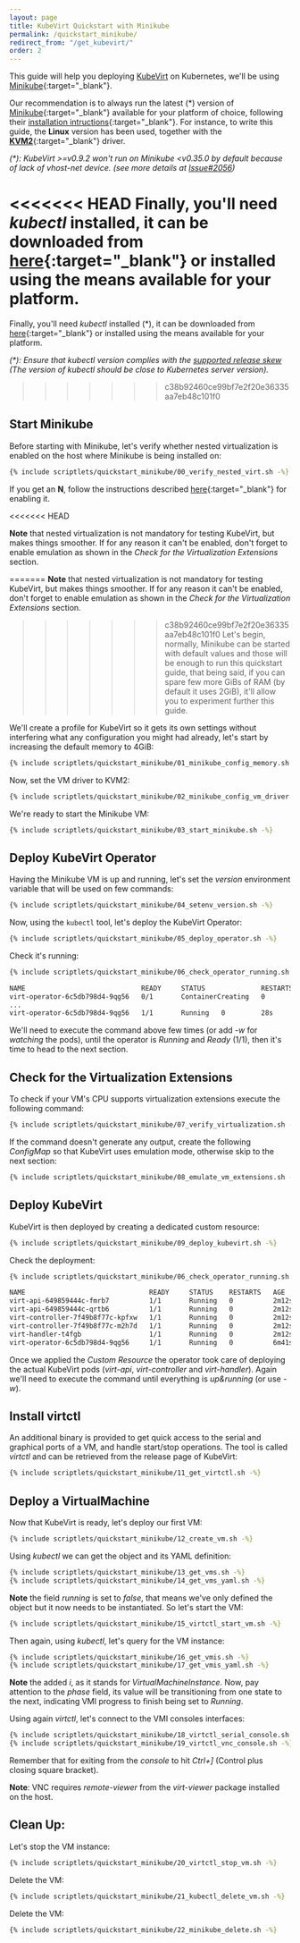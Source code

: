 ```yaml
---
layout: page
title: KubeVirt Quickstart with Minikube
permalink: /quickstart_minikube/
redirect_from: "/get_kubevirt/"
order: 2
---
```


This guide will help you deploying [KubeVirt](https://kubevirt.io) on
Kubernetes, we'll be using
[Minikube](https://github.com/kubernetes/minikube/){:target="_blank"}.

Our recommendation is to always run the latest (*) version of
[Minikube](https://github.com/kubernetes/minikube/){:target="_blank"}
available for your platform of choice, following their
[installation intructions](https://kubernetes.io/docs/tasks/tools/install-minikube/){:target="_blank"}. For instance, to write this guide, the **Linux** version has been used, together
with the [**KVM2**](https://github.com/kubernetes/minikube/blob/master/docs/drivers.md#kvm2-driver){:target="_blank"}
driver.

_(*): KubeVirt >=v0.9.2 won't run on Minikube <v0.35.0 by default because of lack of vhost-net device. (see more details at [Issue#2056](https://github.com/kubevirt/kubevirt/issues/2056))_

<<<<<<< HEAD
Finally, you'll need *kubectl* installed, it can be downloaded from [here](https://kubernetes.io/docs/tasks/tools/install-kubectl/#install-kubectl-binary-via-curl){:target="_blank"} or installed using the means available for your platform.
=======
Finally, you'll need *kubectl* installed (*), it can be downloaded from [here](https://kubernetes.io/docs/tasks/tools/install-kubectl/#install-kubectl-binary-via-curl){:target="_blank"} or installed using the means available for your platform.

_(*): Ensure that *kubectl* version complies with the [supported release skew](https://github.com/kubernetes/community/blob/master/contributors/design-proposals/release/versioning.md#supported-releases-and-component-skew) (The version of kubectl should be close to Kubernetes server version)._
>>>>>>> c38b92460ce99bf7e2f20e36335aa7eb48c101f0

## Start Minikube

Before starting with Minikube, let's verify whether nested virtualization is enabled on the
host where Minikube is being installed on:

```bash
{% include scriptlets/quickstart_minikube/00_verify_nested_virt.sh -%}
```

If you get an **N**, follow the instructions described [here](https://docs.fedoraproject.org/en-US/quick-docs/using-nested-virtualization-in-kvm/index.html){:target="_blank"} for enabling it.

<<<<<<< HEAD

**Note** that nested virtualization is not mandatory for testing KubeVirt, but makes things smoother. If for any reason it can't be enabled, don't forget to enable emulation as shown in the *Check for the Virtualization Extensions* section.


=======
**Note** that nested virtualization is not mandatory for testing KubeVirt, but makes things smoother. If for any reason it can't be enabled, don't forget to enable emulation as shown in the *Check for the Virtualization Extensions* section.

>>>>>>> c38b92460ce99bf7e2f20e36335aa7eb48c101f0
Let's begin, normally, Minikube can be started with default values and those will be enough
to run this quickstart guide, that being said, if you can spare few more GiBs
of RAM (by default it uses 2GiB), it'll allow you to experiment further this guide.

We'll create a profile for KubeVirt so it gets its own settings without
interfering what any configuration you might had already, let's start by
increasing the default memory to 4GiB:

```bash
{% include scriptlets/quickstart_minikube/01_minikube_config_memory.sh -%}
```

Now, set the VM driver to KVM2:

```bash
{% include scriptlets/quickstart_minikube/02_minikube_config_vm_driver.sh -%}
```

We're ready to start the Minikube VM:

```bash
{% include scriptlets/quickstart_minikube/03_start_minikube.sh -%}
```

## Deploy KubeVirt Operator

Having the Minikube VM is up and running, let's set the *version* environment
variable that will be used on few commands:

```bash
{% include scriptlets/quickstart_minikube/04_setenv_version.sh -%}
```

Now, using the `kubectl` tool, let's deploy the KubeVirt Operator:

```bash
{% include scriptlets/quickstart_minikube/05_deploy_operator.sh -%}
```

Check it's running:

```bash
{% include scriptlets/quickstart_minikube/06_check_operator_running.sh -%}

NAME                             READY     STATUS              RESTARTS   AGE
virt-operator-6c5db798d4-9qg56   0/1       ContainerCreating   0          12s
...
virt-operator-6c5db798d4-9qg56   1/1       Running   0         28s
```

We'll need to execute the command above few times (or add *-w* for *watching*
the pods), until the operator is *Running* and *Ready* (1/1), then it's time
to head to the next section.

## Check for the Virtualization Extensions

To check if your VM's CPU supports virtualization extensions execute the
following command:

```bash
{% include scriptlets/quickstart_minikube/07_verify_virtualization.sh -%}
```

If the command doesn't generate any output, create the following *ConfigMap*
so that KubeVirt uses emulation mode, otherwise skip to the next section:

```bash
{% include scriptlets/quickstart_minikube/08_emulate_vm_extensions.sh -%}
```

## Deploy KubeVirt

KubeVirt is then deployed by creating a dedicated custom resource:

```bash
{% include scriptlets/quickstart_minikube/09_deploy_kubevirt.sh -%}
```

Check the deployment:

```bash
{% include scriptlets/quickstart_minikube/06_check_operator_running.sh -%}

NAME                               READY     STATUS    RESTARTS   AGE
virt-api-649859444c-fmrb7          1/1       Running   0          2m12s
virt-api-649859444c-qrtb6          1/1       Running   0          2m12s
virt-controller-7f49b8f77c-kpfxw   1/1       Running   0          2m12s
virt-controller-7f49b8f77c-m2h7d   1/1       Running   0          2m12s
virt-handler-t4fgb                 1/1       Running   0          2m12s
virt-operator-6c5db798d4-9qg56     1/1       Running   0          6m41s
```

Once we applied the *Custom Resource* the operator took care of deploying the
actual KubeVirt pods (*virt-api*, *virt-controller* and *virt-handler*). Again
we'll need to execute the command until everything is *up&running*
(or use *-w*).

## Install virtctl

An additional binary is provided to get quick access to the serial and graphical ports of a VM, and handle start/stop operations.
The tool is called *virtctl* and can be retrieved from the release page of KubeVirt:

```bash
{% include scriptlets/quickstart_minikube/11_get_virtctl.sh -%}
```

## Deploy a VirtualMachine

Now that KubeVirt is ready, let's deploy our first VM:

```bash
{% include scriptlets/quickstart_minikube/12_create_vm.sh -%}
```

Using *kubectl* we can get the object and its YAML definition:

```bash
{% include scriptlets/quickstart_minikube/13_get_vms.sh -%}
{% include scriptlets/quickstart_minikube/14_get_vms_yaml.sh -%}
```

**Note** the field *running* is set to *false*, that means we've only defined
the object but it now needs to be instantiated. So let's start the VM:

```bash
{% include scriptlets/quickstart_minikube/15_virtctl_start_vm.sh -%}
```

Then again, using *kubectl*, let's query for the VM instance:

```bash
{% include scriptlets/quickstart_minikube/16_get_vmis.sh -%}
{% include scriptlets/quickstart_minikube/17_get_vmis_yaml.sh -%}
```

**Note** the added *i*, as it stands for *VirtualMachineInstance*. Now, pay
attention to the *phase* field, its value will be transitioning from one state
to the next, indicating VMI progress to finish being set to *Running*.

Using again *virtctl*, let's connect to the VMI consoles interfaces:

```bash
{% include scriptlets/quickstart_minikube/18_virtctl_serial_console.sh -%}
{% include scriptlets/quickstart_minikube/19_virtctl_vnc_console.sh -%}
```

Remember that for exiting from the *console* to hit *Ctrl+]* (Control plus
closing square bracket).

**Note**: VNC requires *remote-viewer* from the *virt-viewer* package
installed on the host.

## Clean Up:

Let's stop the VM instance:

```bash
{% include scriptlets/quickstart_minikube/20_virtctl_stop_vm.sh -%}
```

Delete the VM:

```bash
{% include scriptlets/quickstart_minikube/21_kubectl_delete_vm.sh -%}
```

Delete the VM:

```bash
{% include scriptlets/quickstart_minikube/22_minikube_delete.sh -%}
```
